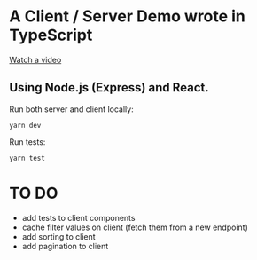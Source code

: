 # A Client / Server Demo wrote in TypeScript

[Watch a video](https://youtu.be/y3wjDTr7gsc)

## Using Node.js (Express) and React.

Run both server and client locally:
```
yarn dev
```

Run tests:
```
yarn test
```

# TO DO

- add tests to client components
- cache filter values on client (fetch them from a new endpoint)
- add sorting to client
- add pagination to client
